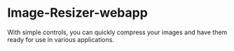 # Image-Resizer-webapp
With simple controls, you can quickly compress your images and have them ready for use in various applications.
